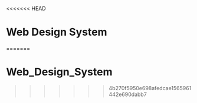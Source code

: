 <<<<<<< HEAD
# Web Design System
=======
# Web_Design_System
>>>>>>> 4b270f5950e698afedcae1565961442e690dabb7
